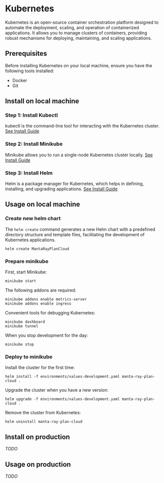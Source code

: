 # Kubernetes
Kubernetes is an open-source container orchestration platform designed to automate the deployment, scaling, and operation
of containerized applications. It allows you to manage clusters of containers, providing robust mechanisms for deploying,
maintaining, and scaling applications.

## Prerequisites
Before installing Kubernetes on your local machine, ensure you have the following tools installed:
* Docker
* Git

## Install on local machine
### Step 1: Install Kubectl

kubectl is the command-line tool for interacting with the Kubernetes cluster.
[See Install Guide](https://kubernetes.io/docs/tasks/tools/)

### Step 2: Install Minikube
Minikube allows you to run a single-node Kubernetes cluster locally.
[See Install Guide](https://minikube.sigs.k8s.io/docs/start/?arch=%2Fmacos%2Farm64%2Fstable%2Fbinary+download)

### Step 3: Install Helm
Helm is a package manager for Kubernetes, which helps in defining, installing, and upgrading applications.
[See Install Guide](https://helm.sh/docs/intro/install/)

## Usage on local machine
### Create new helm chart
The `helm create` command generates a new Helm chart with a predefined directory structure and template files, facilitating the development of Kubernetes applications.
```shell
helm create MantaRayPlanCloud
```

### Prepare minikube
First, start Minikube:
```shell
minikube start
```

The following addons are required:
```shell
minikube addons enable metrics-server
minikube addons enable ingress
```

Convenient tools for debugging Kubernetes:
```shell
minikube dashboard
minikube tunnel
```

When you stop development for the day:
```shell
minikube stop
```

### Deploy to minikube
Install the cluster for the first time:
```shell
helm install -f environments/values-development.yaml manta-ray-plan-cloud .
```

Upgrade the cluster when you have a new version:
```shell
helm upgrade -f environments/values-development.yaml manta-ray-plan-cloud .
```

Remove the cluster from Kubernetes:
```shell
helm uninstall manta-ray-plan-cloud
```
## Install on production
*TODO*

## Usage on production
*TODO*